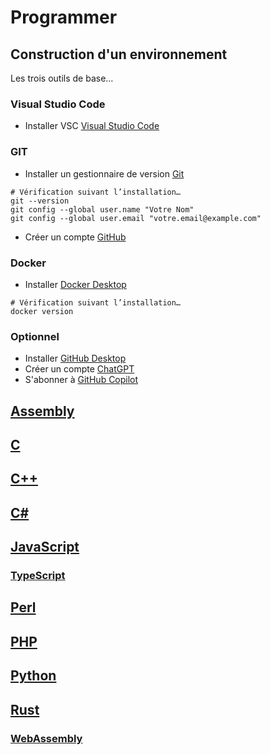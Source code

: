 # Programmer

## Construction d'un environnement
Les trois outils de base...

### Visual Studio Code
- Installer VSC [Visual Studio Code](https://code.visualstudio.com/download)

### GIT
- Installer un gestionnaire de version [Git](https://git-scm.com/download) 
```
# Vérification suivant l’installation…
git --version
git config --global user.name "Votre Nom"
git config --global user.email "votre.email@example.com"
```
- Créer un compte [GitHub](https://github.com/)

### Docker
- Installer [Docker Desktop](https://docs.docker.com/desktop/setup/install/mac-install/)
```
# Vérification suivant l’installation…
docker version
``` 

### Optionnel
  - Installer [GitHub Desktop](https://desktop.github.com/)
  - Créer un compte [ChatGPT](https://chat.openai.com/)
  - S'abonner à [GitHub Copilot](https://github.com/features/copilot/plans)


## [Assembly](/assembly/)

## [C](/c/)

## [C++](/cpp/)

## [C#](/csharp/)

## [JavaScript](/javascript/)

### [TypeScript](/javascript/typescript/)

## [Perl](/perl/)

## [PHP](/php/)

## [Python](/python/)

## [Rust](/rust/)

### [WebAssembly](/rust/webassembly/)
